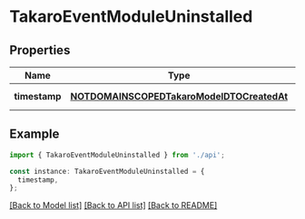 # TakaroEventModuleUninstalled

## Properties

| Name          | Type                                                                                    | Description | Notes                  |
| ------------- | --------------------------------------------------------------------------------------- | ----------- | ---------------------- |
| **timestamp** | [**NOTDOMAINSCOPEDTakaroModelDTOCreatedAt**](NOTDOMAINSCOPEDTakaroModelDTOCreatedAt.md) |             | [default to undefined] |

## Example

```typescript
import { TakaroEventModuleUninstalled } from './api';

const instance: TakaroEventModuleUninstalled = {
  timestamp,
};
```

[[Back to Model list]](../README.md#documentation-for-models) [[Back to API list]](../README.md#documentation-for-api-endpoints) [[Back to README]](../README.md)
